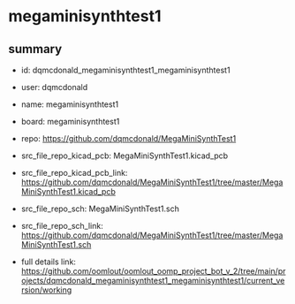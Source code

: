 # megaminisynthtest1
 
## summary 
* id: dqmcdonald_megaminisynthtest1_megaminisynthtest1
* user: dqmcdonald
* name: megaminisynthtest1
* board: megaminisynthtest1
* repo: https://github.com/dqmcdonald/MegaMiniSynthTest1
* src_file_repo_kicad_pcb: MegaMiniSynthTest1.kicad_pcb
* src_file_repo_kicad_pcb_link: https://github.com/dqmcdonald/MegaMiniSynthTest1/tree/master/MegaMiniSynthTest1.kicad_pcb


* src_file_repo_sch: MegaMiniSynthTest1.sch
* src_file_repo_sch_link: https://github.com/dqmcdonald/MegaMiniSynthTest1/tree/master/MegaMiniSynthTest1.sch
* full details link: https://github.com/oomlout/oomlout_oomp_project_bot_v_2/tree/main/projects/dqmcdonald_megaminisynthtest1_megaminisynthtest1/current_version/working  






